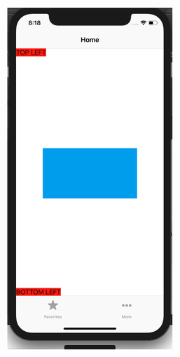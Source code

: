 
![Autolayot Corners](https://github.com/rintoandrews90/AutoLayout/blob/master/Images/Basic%20Auto%20Layout.png?raw=true)
